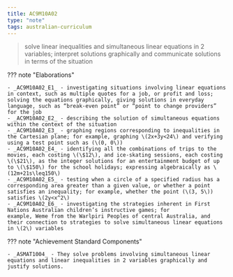 ```yaml
---
title: AC9M10A02
type: "note"
tags: australian-curriculum
---
```




> solve linear inequalities and simultaneous linear equations in 2 variables; interpret solutions graphically and communicate solutions in terms of the situation

??? note "Elaborations"

	- _AC9M10A02_E1_ - investigating situations involving linear equations in context, such as multiple quotes for a job, or profit and loss; solving the equations graphically, giving solutions in everyday language, such as “break-even point” or “point to change providers” for the job
	- _AC9M10A02_E2_ - describing the solution of simultaneous equations within the context of the situation
	- _AC9M10A02_E3_ - graphing regions corresponding to inequalities in the Cartesian plane; for example, graphing \(2x+3y<24\) and verifying using a test point such as (\(0, 0\))
	- _AC9M10A02_E4_ - identifying all the combinations of trips to the movies, each costing \(\$12\), and ice-skating sessions, each costing \(\$21\), as the integer solutions for an entertainment budget of up to \(\$150\) for the school holidays; expressing algebraically as \(12m+21s\leq150\)
	- _AC9M10A02_E5_ - testing when a circle of a specified radius has a corresponding area greater than a given value, or whether a point satisfies an inequality; for example, whether the point (\(3, 5\)) satisfies \(2y<x^2\)
	- _AC9M10A02_E6_ - investigating the strategies inherent in First Nations Australian children’s instructive games; for example, Weme from the Warlpiri Peoples of central Australia, and their connection to strategies to solve simultaneous linear equations in \(2\) variables
??? note "Achievement Standard Components"

	- _ASMAT1004_ - They solve problems involving simultaneous linear equations and linear inequalities in 2 variables graphically and justify solutions.



